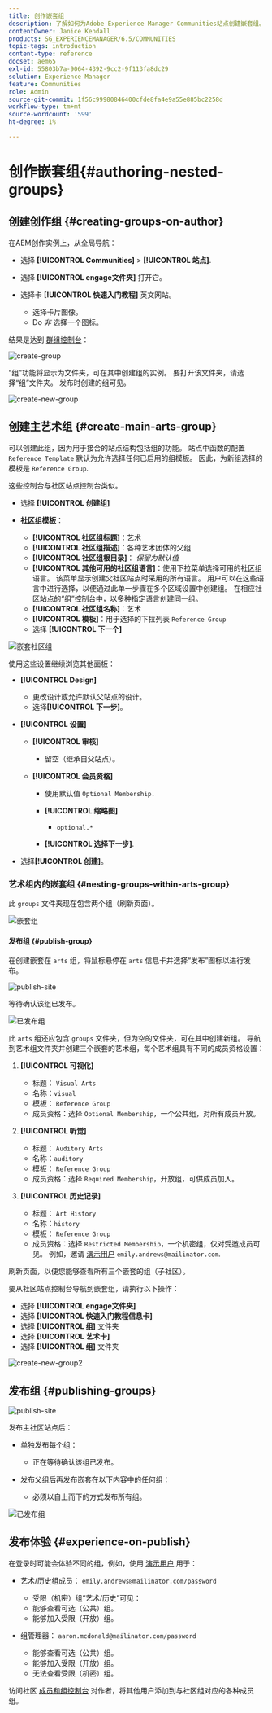 ```yaml
---
title: 创作嵌套组
description: 了解如何为Adobe Experience Manager Communities站点创建嵌套组。
contentOwner: Janice Kendall
products: SG_EXPERIENCEMANAGER/6.5/COMMUNITIES
topic-tags: introduction
content-type: reference
docset: aem65
exl-id: 55803b7a-9064-4392-9cc2-9f113fa8dc29
solution: Experience Manager
feature: Communities
role: Admin
source-git-commit: 1f56c99980846400cfde8fa4e9a55e885bc2258d
workflow-type: tm+mt
source-wordcount: '599'
ht-degree: 1%

---
```


# 创作嵌套组{#authoring-nested-groups}

## 创建创作组 {#creating-groups-on-author}

在AEM创作实例上，从全局导航：

* 选择 **[!UICONTROL Communities]** > **[!UICONTROL 站点]**.
* 选择 **[!UICONTROL engage文件夹]** 打开它。
* 选择卡 **[!UICONTROL 快速入门教程]** 英文网站。

   * 选择卡片图像。
   * Do *非* 选择一个图标。

结果是达到 [群组控制台](/help/communities/groups.md)：

![create-group](assets/create-group.png)

“组”功能将显示为文件夹，可在其中创建组的实例。 要打开该文件夹，请选择“组”文件夹。 发布时创建的组可见。

![create-new-group](assets/create-new-group.png)

## 创建主艺术组 {#create-main-arts-group}

可以创建此组，因为用于接合的站点结构包括组的功能。 站点中函数的配置 `Reference Template` 默认为允许选择任何已启用的组模板。 因此，为新组选择的模板是 `Reference Group`.

这些控制台与社区站点控制台类似。

* 选择 **[!UICONTROL 创建组]**

* **社区组模板**：

   * **[!UICONTROL 社区组标题]**：艺术
   * **[!UICONTROL 社区组描述]**：各种艺术团体的父组
   * **[!UICONTROL 社区组根目录]**： *保留为默认值*
   * **[!UICONTROL 其他可用的社区组语言]**：使用下拉菜单选择可用的社区组语言。 该菜单显示创建父社区站点时采用的所有语言。 用户可以在这些语言中进行选择，以便通过此单一步骤在多个区域设置中创建组。 在相应社区站点的“组”控制台中，以多种指定语言创建同一组。
   * **[!UICONTROL 社区组名称]**：艺术
   * **[!UICONTROL 模板]**：用于选择的下拉列表 `Reference Group`
   * 选择 **[!UICONTROL 下一个]**

![嵌套社区组](assets/parent-to-nestedgroup.png)

使用这些设置继续浏览其他面板：

* **[!UICONTROL Design]**

   * 更改设计或允许默认父站点的设计。
   * 选择&#x200B;**[!UICONTROL 下一步]**。

* **[!UICONTROL 设置]**

   * **[!UICONTROL 审核]**

      * 留空（继承自父站点）。

   * **[!UICONTROL 会员资格]**

      * 使用默认值 `Optional Membership.`

      * **[!UICONTROL 缩略图]**
         * `optional.*`

      * **[!UICONTROL 选择下一步]**.

* 选择&#x200B;**[!UICONTROL 创建]**。

### 艺术组内的嵌套组 {#nesting-groups-within-arts-group}

此 `groups` 文件夹现在包含两个组（刷新页面）。

![嵌套组](assets/create-community-group.png)

#### 发布组 {#publish-group}

在创建嵌套在 `arts` 组，将鼠标悬停在 `arts` 信息卡并选择“发布”图标以进行发布。

![publish-site](assets/publish-site.png)

等待确认该组已发布。

![已发布组](assets/group-published.png)

此 `arts` 组还应包含 `groups` 文件夹，但为空的文件夹，可在其中创建新组。 导航到艺术组文件夹并创建三个嵌套的艺术组，每个艺术组具有不同的成员资格设置：

1. **[!UICONTROL 可视化]**

   * 标题： `Visual Arts`
   * 名称：`visual`
   * 模板： `Reference Group`
   * 成员资格：选择 `Optional Membership`，一个公共组，对所有成员开放。

1. **[!UICONTROL 听觉]**

   * 标题： `Auditory Arts`
   * 名称：`auditory`
   * 模板： `Reference Group`
   * 成员资格：选择 `Required Membership`，开放组，可供成员加入。

1. **[!UICONTROL 历史记录]**

   * 标题： `Art History`
   * 名称：`history`
   * 模板： `Reference Group`
   * 成员资格：选择 `Restricted Membership`，一个机密组，仅对受邀成员可见。 例如，邀请 [演示用户](/help/communities/tutorials.md#demo-users) `emily.andrews@mailinator.com`.

刷新页面，以便您能够查看所有三个嵌套的组（子社区）。

要从社区站点控制台导航到嵌套组，请执行以下操作：

* 选择 **[!UICONTROL engage文件夹]**
* 选择 **[!UICONTROL 快速入门教程信息卡]**
* 选择 **[!UICONTROL 组]** 文件夹
* 选择 **[!UICONTROL 艺术卡]**
* 选择 **[!UICONTROL 组]** 文件夹

![create-new-group2](assets/create-new-group2.png)

## 发布组 {#publishing-groups}

![publish-site](assets/publish-site.png)

发布主社区站点后：

* 单独发布每个组：

   * 正在等待确认该组已发布。

* 发布父组后再发布嵌套在以下内容中的任何组：

   * 必须以自上而下的方式发布所有组。

![已发布组](assets/group-published.png)

## 发布体验 {#experience-on-publish}

在登录时可能会体验不同的组，例如，使用 [演示用户](/help/communities/tutorials.md#demo-users) 用于：

* 艺术/历史组成员： `emily.andrews@mailinator.com/password`
   * 受限（机密）组“艺术/历史”可见：
   * 能够查看可选（公共）组。
   * 能够加入受限（开放）组。

* 组管理器： `aaron.mcdonald@mailinator.com/password`

   * 能够查看可选（公共）组。
   * 能够加入受限（开放）组。
   * 无法查看受限（机密）组。

访问社区 [成员和组控制台](/help/communities/members.md) 对作者，将其他用户添加到与社区组对应的各种成员组。
